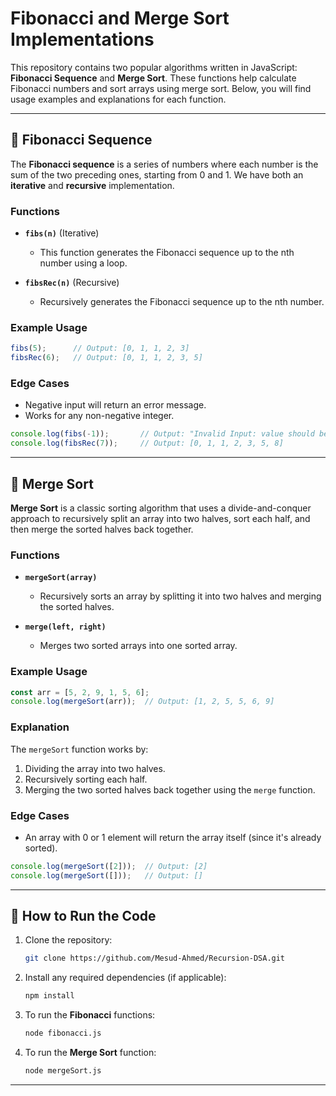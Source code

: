 # Fibonacci and Merge Sort Implementations

This repository contains two popular algorithms written in JavaScript: **Fibonacci Sequence** and **Merge Sort**. These functions help calculate Fibonacci numbers and sort arrays using merge sort. Below, you will find usage examples and explanations for each function.

---

## 📘 Fibonacci Sequence

The **Fibonacci sequence** is a series of numbers where each number is the sum of the two preceding ones, starting from 0 and 1. We have both an **iterative** and **recursive** implementation.

### Functions

- **`fibs(n)`** (Iterative)
  - This function generates the Fibonacci sequence up to the nth number using a loop.

- **`fibsRec(n)`** (Recursive)
  - Recursively generates the Fibonacci sequence up to the nth number.

### Example Usage

```javascript
fibs(5);      // Output: [0, 1, 1, 2, 3]
fibsRec(6);   // Output: [0, 1, 1, 2, 3, 5]
```

### Edge Cases
- Negative input will return an error message.
- Works for any non-negative integer.

```javascript
console.log(fibs(-1));       // Output: "Invalid Input: value should be greater than or equal to 0."
console.log(fibsRec(7));     // Output: [0, 1, 1, 2, 3, 5, 8]
```

---

## 📘 Merge Sort

**Merge Sort** is a classic sorting algorithm that uses a divide-and-conquer approach to recursively split an array into two halves, sort each half, and then merge the sorted halves back together.

### Functions

- **`mergeSort(array)`**
  - Recursively sorts an array by splitting it into two halves and merging the sorted halves.

- **`merge(left, right)`**
  - Merges two sorted arrays into one sorted array.

### Example Usage

```javascript
const arr = [5, 2, 9, 1, 5, 6];
console.log(mergeSort(arr));  // Output: [1, 2, 5, 5, 6, 9]
```

### Explanation
The `mergeSort` function works by:
1. Dividing the array into two halves.
2. Recursively sorting each half.
3. Merging the two sorted halves back together using the `merge` function.

### Edge Cases
- An array with 0 or 1 element will return the array itself (since it's already sorted).

```javascript
console.log(mergeSort([2]));  // Output: [2]
console.log(mergeSort([]));   // Output: []
```

---

## 🚀 How to Run the Code

1. Clone the repository:
   ```bash
   git clone https://github.com/Mesud-Ahmed/Recursion-DSA.git
   ```

2. Install any required dependencies (if applicable):
   ```bash
   npm install
   ```

3. To run the **Fibonacci** functions:
   ```bash
   node fibonacci.js
   ```

4. To run the **Merge Sort** function:
   ```bash
   node mergeSort.js
   ```

---

